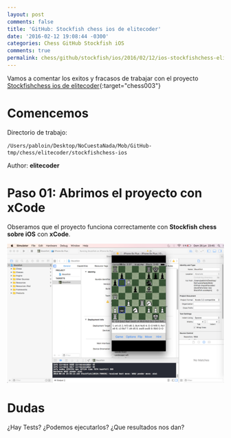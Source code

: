 ```yaml
---
layout: post
comments: false
title: 'GitHub: Stockfish chess ios de elitecoder'
date: '2016-02-12 19:08:44 -0300'
categories: Chess GitHub Stockfish iOS
comments: true
permalink: chess/github/stockfish/ios/2016/02/12/ios-stockfishchess-elitecoder.html
---
```


Vamos a comentar los exitos y fracasos de trabajar con el proyecto [Stockfishchess ios de elitecoder][github-chess-003-stockfishchess-ios]{:target="chess003"}

# Comencemos

Directorio de trabajo:

```
/Users/pabloin/Desktop/NoCuestaNada/Mob/GitHub-tmp/chess/elitecoder/stockfishchess-ios
```

Author: **elitecoder**

# Paso 01: Abrimos el proyecto con xCode

Obseramos que el proyecto funciona correctamente con **Stockfish chess sobre iOS** con **xCode**.

![importacion paso1 screenshot](/assets/images/2016_02_12/post_003_chess-link-001.png)

# Dudas

¿Hay Tests? ¿Podemos ejecutarlos? ¿Que resultados nos dan?

[github-chess-001-droidfish]: https://github.com/peterosterlund2/droidfish
[github-chess-002-droidfishchess_android]: https://github.com/elitecoder/droidfishchess_android
[github-chess-003-stockfishchess-ios]: https://github.com/elitecoder/stockfishchess-ios
[github-chess-004-stockfishchess-android]: https://github.com/mqprichard/stockfishchess-android
